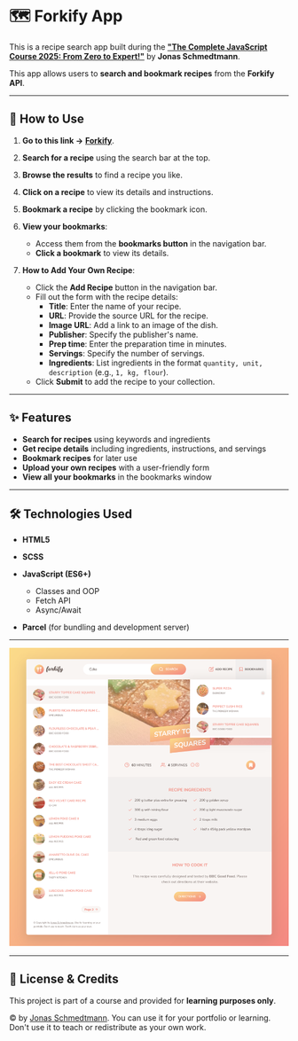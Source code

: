 # 🗺️ Forkify App

This is a recipe search app built during the [**"The Complete JavaScript Course 2025: From Zero to Expert!"**](https://www.udemy.com/the-complete-javascript-course/?couponCode=C3GITHUB10) by **Jonas Schmedtmann**.

This app allows users to **search and bookmark recipes** from the **Forkify API**.

---

## 🚀 How to Use

1. **Go to this link →** [**Forkify**](https://darkoray.github.io/Forkify/).
2. **Search for a recipe** using the search bar at the top.
3. **Browse the results** to find a recipe you like.
4. **Click on a recipe** to view its details and instructions.
5. **Bookmark a recipe** by clicking the bookmark icon.

6. **View your bookmarks**:

   - Access them from the **bookmarks button** in the navigation bar.
   - **Click a bookmark** to view its details.

7. **How to Add Your Own Recipe**:

   - Click the **Add Recipe** button in the navigation bar.
   - Fill out the form with the recipe details:
     - **Title**: Enter the name of your recipe.
     - **URL**: Provide the source URL for the recipe.
     - **Image URL**: Add a link to an image of the dish.
     - **Publisher**: Specify the publisher's name.
     - **Prep time**: Enter the preparation time in minutes.
     - **Servings**: Specify the number of servings.
     - **Ingredients**: List ingredients in the format `quantity, unit, description` (e.g., `1, kg, flour`).
   - Click **Submit** to add the recipe to your collection.

---

## ✨ Features

- **Search for recipes** using keywords and ingredients
- **Get recipe details** including ingredients, instructions, and servings
- **Bookmark recipes** for later use
- **Upload your own recipes** with a user-friendly form
- **View all your bookmarks** in the bookmarks window

---

## 🛠️ Technologies Used

- **HTML5**
- **SCSS**
- **JavaScript (ES6+)**

  - Classes and OOP
  - Fetch API
  - Async/Await

- **Parcel** (for bundling and development server)

---

![screenshot](screenshot.png)

---

## 📄 License & Credits

This project is part of a course and provided for **learning purposes only**.

© by [Jonas Schmedtmann](https://twitter.com/jonasschmedtman).
You can use it for your portfolio or learning.
Don't use it to teach or redistribute as your own work.

